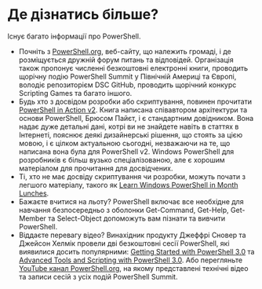 # Де дізнатись більше?

Існує багато інформації про PowerShell.

* Почніть з [PowerShell.org](http://powershell.org), веб-сайту, що належить громаді, і де розміщується дружній форум питань та відповідей. Організація також пропонує численні безкоштовні електронні книги, проводить щорічну подію PowerShell Summit у Північній Америці та Європі, володіє репозиторієм DSC GitHub, проводить щорічний конкурс Scripting Games та багато іншого.
* Будь хто з досвідом розробки або скриптування, повинен прочитати [PowerShell in Action v2](http://www.manning.com/payette2/). Книга написана співавтором архітектури та основи PowerShell, Брюсом Пайєт, і є стандартним довідником. Вона надає дуже детальні дані, котрі ви не знайдете навіть в статтях в Інтернеті, пояснює деякі дизайнерські рішення, що стоять за цією мовою, і є цілком актуальною сьогодні, незважаючи на те, що написана вона була для PowerShell v2. Windows PowerShell для розробників є більш вузько спеціалізованою, але є хорошим матеріалом для прочитання для досвідчених.
* Ті, хто не має досвіду скриптування чи розробки, можуть почати з легшого матеріалу, такого як [Learn Windows PowerShell in Month Lunches](http://manning.com/jones3/).
* Бажаєте вчитися на льоту? PowerShell включає все необхідне для  навчання безпосередньо з оболонки Get-Command, Get-Help, Get-Member та Select-Object допоможуть вам пізнати та вивчити PowerShell.
* Віддаєте перевагу відео? Винахідник продукту Джеффрі Сновер та Джейсон Хелмік провели дві безкоштовні сесії PowerShell, які виявилися досить популярними: [Getting Started with PowerShell 3.0](http://channel9.msdn.com/Series/GetStartedPowerShell3) та [Advanced Tools and Scripting with PowerShell 3.0](http://channel9.msdn.com/Series/advpowershell3). Або перегляньте [YouTube канал  PowerShell.org](http://youtube.com/powershellorg), на якому представлені технічні відео та записи сесій з усіх подій PowerShell Summit.
